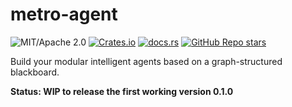 # metro-agent

![MIT/Apache 2.0](https://img.shields.io/badge/license-MIT%2FApache--2.0-blue.svg)
[![Crates.io](https://img.shields.io/crates/v/metro-agent)](https://crates.io/crates/metro-agent)
[![docs.rs](https://img.shields.io/docsrs/metro-agent)](https://docs.rs/metro-agent)
[![GitHub Repo stars](https://img.shields.io/github/stars/Hihaheho/metro?style=social)](https://github.com/Hihaheho/metro)

Build your modular intelligent agents based on a graph-structured blackboard.

**Status: WIP to release the first working version 0.1.0**
